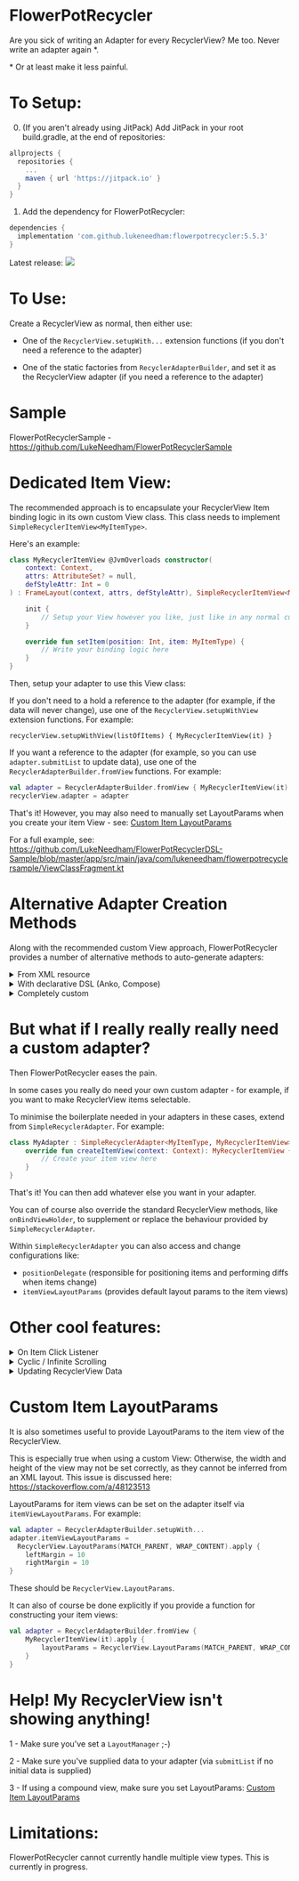 # FlowerPotRecycler
Are you sick of writing an Adapter for every RecyclerView? Me too. Never write an adapter again &ast;.

&ast; Or at least make it less painful.

# To Setup:

0. (If you aren't already using JitPack) Add JitPack in your root build.gradle, at the end of repositories:

```groovy
allprojects {
  repositories {
    ...
    maven { url 'https://jitpack.io' }
  }
}
```
  
1. Add the dependency for FlowerPotRecycler:

```groovy
dependencies {
  implementation 'com.github.lukeneedham:flowerpotrecycler:5.5.3'
}
```

Latest release:
[![](https://jitpack.io/v/LukeNeedham/FlowerPotRecyclerDSL.svg)](https://jitpack.io/#LukeNeedham/FlowerPotRecyclerDSL)

# To Use:
Create a RecyclerView as normal, then either use:

- One of the `RecyclerView.setupWith...` extension functions (if you don't need a reference to the adapter)
    
- One of the static factories from `RecyclerAdapterBuilder`, and set it as the RecyclerView adapter (if you need a reference to the adapter)

# Sample
FlowerPotRecyclerSample - https://github.com/LukeNeedham/FlowerPotRecyclerSample

# Dedicated Item View:

The recommended approach is to encapsulate your RecyclerView Item binding logic in its own custom View class. This class needs to implement `SimpleRecyclerItemView<MyItemType>`.

Here's an example:

```kotlin
class MyRecyclerItemView @JvmOverloads constructor(
    context: Context,
    attrs: AttributeSet? = null,
    defStyleAttr: Int = 0
) : FrameLayout(context, attrs, defStyleAttr), SimpleRecyclerItemView<MyItemType> {

    init {
        // Setup your View however you like, just like in any normal custom or compound View
    }

    override fun setItem(position: Int, item: MyItemType) {
        // Write your binding logic here
    }
}
```

Then, setup your adapter to use this View class:

If you don't need to a hold a reference to the adapter (for example, if the data will never change), use one of the `RecyclerView.setupWithView` extension functions.
For example:

`recyclerView.setupWithView(listOfItems) { MyRecyclerItemView(it) }`

If you want a reference to the adapter (for example, so you can use `adapter.submitList` to update data), use one of the `RecyclerAdapterBuilder.fromView` functions.
For example:

```kotlin
val adapter = RecyclerAdapterBuilder.fromView { MyRecyclerItemView(it) }
recyclerView.adapter = adapter
```

That's it! However, you may also need to manually set LayoutParams when you create your item View - see: [Custom Item LayoutParams](#Custom-Item-LayoutParams)

For a full example, see:
https://github.com/LukeNeedham/FlowerPotRecyclerDSL-Sample/blob/master/app/src/main/java/com/lukeneedham/flowerpotrecyclersample/ViewClassFragment.kt

# Alternative Adapter Creation Methods

Along with the recommended custom View approach, FlowerPotRecycler provides a number of alternative methods to auto-generate adapters:

<details>
  <summary>From XML resource</summary>
  
  This allows you to create an adapter which will display each item by inflating the provided layout resource, and bind it using the provided binding function.
  
  For example:
  
  ```kotlin
  recyclerView.setupWithXml(listOfItems, R.layout.pot_recycler_item_view) { position, item, itemView ->
      // This is your binding logic
      itemView.potImageView.setImageResource(item.imageResId)
      itemView.potNameTextView.setText(item.nameResId)
  }
  ```
  
  To hold a reference to the adapter, there is the functionally identical `RecyclerAdapterBuilder.fromXml` function.
  
  For a full example, see:
  https://github.com/LukeNeedham/FlowerPotRecyclerDSL-Sample/blob/master/app/src/main/java/com/lukeneedham/flowerpotrecyclersample/XmlLayoutFragment.kt
  
</details>

<details>
  <summary>With declarative DSL (Anko, Compose)</summary>
  
  FlowerPotRecycler provides a binding DSL, with the function `onItem(...)`.
  This allows you to add a callback to bind the item to the view. Useful when using a declarative UI, like Anko or Compose.
  
  `fun <ItemType> RecyclerView.setupWithDeclarativeDsl(items: List<ItemType>, builder: DataBindingDsl<ItemType>.(ViewGroup) -> View)`
  
  If using Anko in a Fragment, this might look like:
  ```kotlin
  override fun onCreateView(inflater: LayoutInflater, container: ViewGroup?, savedInstanceState: Bundle?): View? {
  
          val recyclerData = listOf(
            Pot(R.string.good_flower_pot, R.drawable.good_flower_pot),
            Pot(R.string.bad_flower_pot, R.drawable.bad_flower_pot),
            Pot(R.string.ugly_flower_pot, R.drawable.ugly_flower_pot)
          )
  
          return UI {
              linearLayout {
                  recyclerView {
                      layoutManager = LinearLayoutManager(context)
                      setupWithDeclarativeDsl(recyclerData) { parent ->
                          UI {
                              linearLayout {
                                  imageView().apply {
                                      scaleType = ImageView.ScaleType.CENTER_CROP
  
                                      onItem {
                                          setImageResource(it.imageResId)
                                      }
                                  }
  
                                  textView().apply {
                                      textSize = 20f
  
                                      onItem {
                                          setText(it.nameResId)
                                      }
                                  }
                              }
                          }.view
                      }
                  }.lparams(matchParent, wrapContent)
              }
          }.view
      }
  ```
  
  To hold a reference to the adapter, there is the functionally identical `RecyclerAdapterBuilder.fromDeclarativeDsl` function.
  
  For a full example, see:
  https://github.com/LukeNeedham/FlowerPotRecyclerDSL-Sample/blob/master/app/src/main/java/com/lukeneedham/flowerpotrecyclersample/AnkoLayoutFragment.kt
  
</details>

<details>
  <summary>Completely custom</summary>
  
  There is also a more generic option, if you want to supply your own custom BuilderBinder. This allows you to specify custom functions for creating your item views, and binding items to them.
  
  `fun <ItemType> RecyclerView.setupWithBuilderBinder(items: List<ItemType>, builderBinder: BuilderBinder<ItemType>)`
  
  (But at this point you might be better off actually writing an adapter yourself)
  
</details>

# But what if I really really really need a custom adapter?

Then FlowerPotRecycler eases the pain.

In some cases you really do need your own custom adapter - for example, if you want to make RecyclerView items selectable.

To minimise the boilerplate needed in your adapters in these cases, extend from `SimpleRecyclerAdapter`. For example:

```kotlin
class MyAdapter : SimpleRecyclerAdapter<MyItemType, MyRecyclerItemView>() {
    override fun createItemView(context: Context): MyRecyclerItemView {
        // Create your item view here
    }
}
```

That's it! You can then add whatever else you want in your adapter.

You can of course also override the standard RecyclerView methods, like `onBindViewHolder`, to supplement or replace the behaviour provided by `SimpleRecyclerAdapter`.

Within `SimpleRecyclerAdapter` you can also access and change configurations like:
- `positionDelegate` (responsible for positioning items and performing diffs when items change)
- `itemViewLayoutParams` (provides default layout params to the item views)

# Other cool features:

<details>
  <summary>On Item Click Listener</summary>
  
You can set a simple listener to be called whenever an item in the RecyclerView is clicked:

```kotlin
val adapter = RecyclerAdapterBuilder.fromView { MyRecyclerItemView(it) }
adapter.onItemClickListener = { item ->
    // Your listener logic
}
```

For more complex click handling, subclass `SimpleRecyclerAdapter`.
  
</details>

<details>
  <summary>Cyclic / Infinite Scrolling</summary>
  
You can easily make a RecyclerView 'cyclic' (also called wrap-around / endless / infinite). This means that after the last item in the items list, the entire list repeats again.

```kotlin
val adapter = RecyclerAdapterBuilder.fromView { MyRecyclerItemView(it) }
adapter.isCyclic = true
```

# Bi-directional Infinite Scrolling

If you want your RecyclerView to be cyclic in both directions (so that scrolling backwards also repeats the list), you need to manually set your RecyclerView position to the middle of the list:

`recyclerView.layoutManager.scrollToPosition(recyclerView.adapter.itemCount / 2)`

Or use the extension function provided in this library:

`recyclerView.scrollToCenter()`
  
</details>

<details>
  <summary>Updating RecyclerView Data</summary>
  
You may also wish to update your RecyclerView items.

For this you can create an adapter using one of the `RecyclerAdapterBuilder` functions, and then use `submitList(...)` on the returned adapter.

Updates are calculated asynchronously using DiffUtil, allowing changes to be animated.

You can also pass a callback to `submitList`, which will be called when the asynchronous diff process completes. This can be useful when you need to position the recyclerview at a certain item, for example:

```kotlin
val adapter = RecyclerAdapterBuilder.fromView { MyRecyclerItemView(it) }

// When data is recieved from DB / API / whenever it's ready:
adapter.submitList(newData) {
    // Scroll to the end of the RecyclerView - this can only be done when the diff is done and items are laid out
    recyclerView.scrollToPosition(newData.lastIndex)
}
```

By default, the diff is done using a default `DiffCallback`, which just checks for object equality. To provide a custom `DiffCallback`, subclass `SimpleRecyclerAdapter`, and set `positionDelegate` to an instance of a `PositionDelegate` which uses your `DiffCallback`.  
  
</details>

# Custom Item LayoutParams

It is also sometimes useful to provide LayoutParams to the item view of the RecyclerView.

This is especially true when using a custom View:
Otherwise, the width and height of the view may not be set correctly, as they cannot be inferred from an XML layout. This issue is discussed here: https://stackoverflow.com/a/48123513

LayoutParams for item views can be set on the adapter itself via `itemViewLayoutParams`. For example:

```kotlin
val adapter = RecyclerAdapterBuilder.setupWith...
adapter.itemViewLayoutParams =
  RecyclerView.LayoutParams(MATCH_PARENT, WRAP_CONTENT).apply {
    leftMargin = 10
    rightMargin = 10
}
```

These should be `RecyclerView.LayoutParams`.

It can also of course be done explicitly if you provide a function for constructing your item views:

```kotlin
val adapter = RecyclerAdapterBuilder.fromView {
    MyRecyclerItemView(it).apply {
        layoutParams = RecyclerView.LayoutParams(MATCH_PARENT, WRAP_CONTENT)
    }
}
```

# Help! My RecyclerView isn't showing anything!

1 - Make sure you've set a `LayoutManager` ;-)

2 - Make sure you've supplied data to your adapter (via `submitList` if no initial data is supplied)

3 - If using a compound view, make sure you set LayoutParams: [Custom Item LayoutParams](#Custom-Item-LayoutParams)

# Limitations:

FlowerPotRecycler cannot currently handle multiple view types. This is currently in progress.